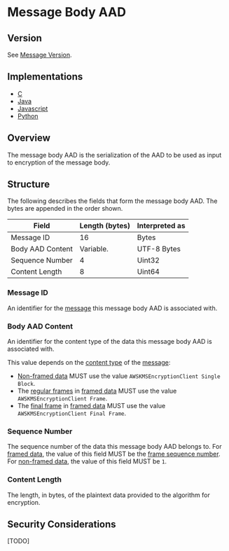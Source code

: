 [//]: # (Copyright 2019 Amazon.com, Inc. or its affiliates. All Rights Reserved.)
[//]: # (SPDX-License-Identifier: CC-BY-SA-4.0)

# Message Body AAD

## Version

See [Message Version](#message.md#version).

## Implementations

- [C](https://github.com/aws/aws-encryption-sdk-c/blob/master/source/cipher.c)
- [Java](https://github.com/aws/aws-encryption-sdk-java/blob/master/src/main/java/com/amazonaws/encryptionsdk/internal/Utils.java)
- [Javascript](https://github.com/awslabs/aws-encryption-sdk-javascript/blob/master/modules/serialize/src/aad_factory.ts)
- [Python](https://github.com/aws/aws-encryption-sdk-python/blob/master/src/aws_encryption_sdk/internal/formatting/encryption_context.py)

## Overview

The message body AAD is the serialization of the AAD to be used as input to encryption of the message body.

## Structure

The following describes the fields that form the message body AAD.
The bytes are appended in the order shown.

| Field            | Length (bytes) | Interpreted as |
|------------------|----------------|----------------|
| Message ID       | 16             | Bytes          |
| Body AAD Content | Variable.      | UTF-8 Bytes    |
| Sequence Number  | 4              | Uint32         |
| Content Length   | 8              | Uint64         |

### Message ID

An identifier for the [message](#message.md) this message body AAD is associated with.

### Body AAD Content

An identifier for the content type of the data this message body AAD is associated with.

This value depends on the [content type](#message-header.md#content-type) of the [message](#message.md):

- [Non-framed data](#message-body.md#non-framed-data) MUST use the value `AWSKMSEncryptionClient Single Block`.
- The [regular frames](#message-body.md#regular-frame) in [framed data](#message-body.md#framed-data) MUST use the value `AWSKMSEncryptionClient Frame`.
- The [final frame](#message-body.md#final-frame) in [framed data](#message-body.md#framed-data) MUST use the value `AWSKMSEncryptionClient Final Frame`.

### Sequence Number

The sequence number of the data this message body AAD belongs to.
For [framed data](#message-body.md#framed-data), the value of this field MUST be the [frame sequence number](#message-body.md#frame-sequence-number).
For [non-framed data](#message-body.md#framed-data), the value of this field MUST be `1`.

### Content Length

The length, in bytes, of the plaintext data provided to the algorithm for encryption.

## Security Considerations

[TODO]

